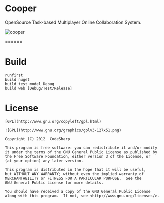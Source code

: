 # Cooper

OpenSource Task-based Multiplayer Online Collaboration System.

![cooper](http://www.incooper.net/cooper.png)

======

# Build

```shell
runfirst
build nuget
build test_model Debug
build web [Debug/Test/Release]
```

# License

	[GPL](http://www.gnu.org/copyleft/gpl.html)

	![GPL](http://www.gnu.org/graphics/gplv3-127x51.png)

	Copyright (C) 2012  CodeSharp

	This program is free software: you can redistribute it and/or modify
	it under the terms of the GNU General Public License as published by
	the Free Software Foundation, either version 3 of the License, or
	(at your option) any later version.

	This program is distributed in the hope that it will be useful,
	but WITHOUT ANY WARRANTY; without even the implied warranty of
	MERCHANTABILITY or FITNESS FOR A PARTICULAR PURPOSE.  See the
	GNU General Public License for more details.

	You should have received a copy of the GNU General Public License
	along with this program.  If not, see <http://www.gnu.org/licenses/>.
